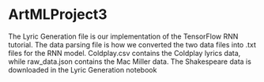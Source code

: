 # ArtMLProject3
The Lyric Generation file is our implementation of the TensorFlow RNN tutorial.
The data parsing file is how we converted the two data files into .txt files for the RNN model.
Coldplay.csv contains the Coldplay lyrics data, while raw_data.json contains the Mac Miller data. The Shakespeare data is downloaded in the Lyric Generation notebook
